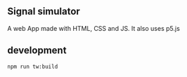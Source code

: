 ## Signal simulator
A web App made with HTML, CSS and JS. It also uses p5.js


## development
```
npm run tw:build
```